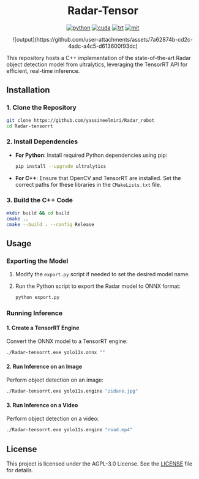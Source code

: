 <div align="center">

Radar-Tensor
===========================

[![python](https://img.shields.io/badge/python-3.10.12-green)](https://www.python.org/downloads/release/python-31012/)
[![cuda](https://img.shields.io/badge/cuda-11.6-green)](https://developer.nvidia.com/cuda-downloads)
[![trt](https://img.shields.io/badge/TRT-8.6-green)](https://developer.nvidia.com/tensorrt)
[![mit](https://img.shields.io/badge/license-MIT-blue)](https://github.com/spacewalk01/TensorRT-YOLOv9/tree/main?tab=MIT-1-ov-file#readme)

<div align="left">
<p align="center">
  ![output](https://github.com/user-attachments/assets/7a62874b-cd2c-4adc-a4c5-d613600f93dc)

</p>
 
This repository hosts a C++ implementation of the state-of-the-art Radar object detection model from ultralytics, leveraging the TensorRT API for efficient, real-time inference.


## Installation

### 1. Clone the Repository

```bash
git clone https://github.com/yassineelmiri/Radar_robot
cd Radar-tensorrt
```

### 2. Install Dependencies

- **For Python**:
  Install required Python dependencies using pip:
  
  ```bash
  pip install --upgrade ultralytics
  ```

- **For C++**:
  Ensure that OpenCV and TensorRT are installed. Set the correct paths for these libraries in the `CMakeLists.txt` file.

### 3. Build the C++ Code

```bash
mkdir build && cd build
cmake ..
cmake --build . --config Release
```

## Usage

### Exporting the Model

1. Modify the `export.py` script if needed to set the desired model name.
2. Run the Python script to export the Radar model to ONNX format:

   ```bash
   python export.py
   ```

### Running Inference

#### 1. Create a TensorRT Engine

Convert the ONNX model to a TensorRT engine:

```bash
./Radar-tensorrt.exe yolo11s.onnx ""
```

#### 2. Run Inference on an Image

Perform object detection on an image:

```bash
./Radar-tensorrt.exe yolo11s.engine "zidane.jpg"
```

#### 3. Run Inference on a Video

Perform object detection on a video:

```bash
./Radar-tensorrt.exe yolo11s.engine "road.mp4"
```

## License

This project is licensed under the AGPL-3.0 License. See the [LICENSE](LICENSE) file for details.
